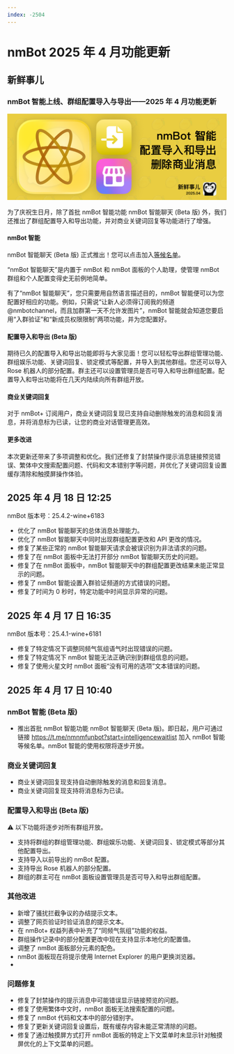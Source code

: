 ```yaml
---
index: -2504
---
```


# nmBot 2025 年 4 月功能更新

## 新鲜事儿
### nmBot 智能上线、群组配置导入与导出——2025 年 4 月功能更新

![](../img/update-pictures/nmbot-2504.png)

为了庆祝生日月，除了首批 nmBot 智能功能 nmBot 智能聊天 (Beta 版) 外，我们还推出了群组配置导入和导出功能，并对商业关键词回复等功能进行了增强。

#### nmBot 智能 

nmBot 智能聊天 (Beta 版) 正式推出！您可以点击加入[等候名单](https://t.me/nmnmfunbot?start=intelligencewaitlist)。

“nmBot 智能聊天”是内置于 nmBot 和 nmBot 面板的个人助理，使管理 nmBot 群组和个人配置变得史无前例地简单。

有了“nmBot 智能聊天”，您只需要用自然语言描述目的，nmBot 智能便可以为您配置好相应的功能。例如，只需说“让新人必须得订阅我的频道 @nmbotchannel，而且加群第一天不允许发图片”，nmBot 智能就会知道您要启用“入群验证”和“新成员权限限制”两项功能，并为您配置好。

#### 配置导入和导出 (Beta 版)

期待已久的配置导入和导出功能即将与大家见面！您可以轻松导出群组管理功能、群组娱乐功能、关键词回复、锁定模式等配置，并导入到其他群组。您还可以导入 Rose 机器人的部分配置。群主还可以设置管理员是否可导入和导出群组配置。配置导入和导出功能将在几天内陆续向所有群组开放。

#### 商业关键词回复

对于 nmBot+ 订阅用户，商业关键词回复现已支持自动删除触发的消息和回复消息，并将消息标为已读，让您的商业对话管理更高效。

#### 更多改进

本次更新还带来了多项调整和优化。我们还修复了封禁操作提示消息链接预览错误、繁体中文搜索配置问题、代码和文本错别字等问题，并优化了关键词回复设置缓存清除和触摸屏操作体验。

## 2025 年 4 月 18 日 12:25

nmBot 版本号：25.4.2-wine+6183

- 优化了 nmBot 智能聊天的总体消息处理能力。
- 优化了 nmBot 智能聊天中同时出现群组配置更改和 API 更改的情况。
- 修复了某些正常的 nmBot 智能聊天请求会被误识别为非法请求的问题。
- 修复了在 nmBot 面板中无法打开部分 nmBot 智能聊天历史的问题。
- 修复了在 nmBot 面板中，nmBot 智能聊天中的群组配置更改结果未能正常显示的问题。
- 修复了 nmBot 智能设置入群验证频道的方式错误的问题。
- 修复了时间为 0 秒时，特定功能中时间显示异常的问题。

## 2025 年 4 月 17 日 16:35

nmBot 版本号：25.4.1-wine+6181

- 修复了特定情况下调整同频气氛组语气时出现错误的问题。
- 修复了特定情况下 nmBot 智能无法正确识别到群组信息的问题。
- 修复了使用火星文时 nmBot 面板“没有可用的选项”文本错误的问题。

## 2025 年 4 月 17 日 10:40

### nmBot 智能 (Beta 版)

- 推出首批 nmBot 智能功能 nmBot 智能聊天 (Beta 版)。即日起，用户可通过链接 https://t.me/nmnmfunbot?start=intelligencewaitlist 加入 nmBot 智能等候名单。nmBot 智能的使用权限将逐步开放。

### 商业关键词回复

- <nmbot-plus-icon></nmbot-plus-icon> 商业关键词回复现支持自动删除触发的消息和回复消息。
- <nmbot-plus-icon></nmbot-plus-icon> 商业关键词回复现支持将消息标为已读。

### 配置导入和导出 (Beta 版)

⚠️ 以下功能将逐步对所有群组开放。
- 支持将群组的群组管理功能、群组娱乐功能、关键词回复、锁定模式等部分其他配置导出。
- 支持导入以前导出的 nmBot 配置。
- 支持导出 Rose 机器人的部分配置。
- 群组的群主可在 nmBot 面板设置管理员是否可导入和导出群组配置。

### 其他改进

- 新增了骚扰拦截争议的办结提示文本。
- 调整了网页验证时验证消息的提示文本。
- 在 nmBot+ 权益列表中补充了“同频气氛组”功能的权益。
- 群组操作记录中的部分配置更改中现在支持显示本地化的配置值。
- 调整了 nmBot 面板部分元素的配色。
- nmBot 面板现在将提示使用 Internet Explorer 的用户更换浏览器。
- 
### 问题修复

- 修复了封禁操作的提示消息中可能错误显示链接预览的问题。
- 修复了使用繁体中文时，nmBot 面板无法搜索配置的问题。
- 修复了 nmBot 代码和文本中的部分错别字。
- 修复了更新关键词回复设置后，既有缓存内容未能正常清除的问题。
- 修复了通过触摸屏方式打开 nmBot 面板的特定上下文菜单时未显示针对触摸屏优化的上下文菜单的问题。
